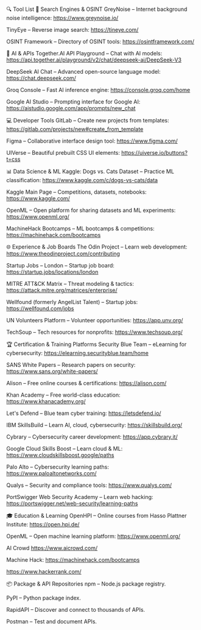 🔍 Tool List
🔎 Search Engines & OSINT
GreyNoise – Internet background noise intelligence: https://www.greynoise.io/

TinyEye – Reverse image search: https://tineye.com/

OSINT Framework – Directory of OSINT tools: https://osintframework.com/


🧠 AI & APIs
Together.AI API Playground – Chat with AI models: https://api.together.ai/playground/v2/chat/deepseek-ai/DeepSeek-V3

DeepSeek AI Chat – Advanced open-source language model: https://chat.deepseek.com/

Groq Console – Fast AI inference engine: https://console.groq.com/home

Google AI Studio – Prompting interface for Google AI: https://aistudio.google.com/app/prompts/new_chat


💻 Developer Tools
GitLab – Create new projects from templates: https://gitlab.com/projects/new#create_from_template

Figma – Collaborative interface design tool: https://www.figma.com/

UIVerse – Beautiful prebuilt CSS UI elements: https://uiverse.io/buttons?t=css


📊 Data Science & ML
Kaggle: Dogs vs. Cats Dataset – Practice ML classification: https://www.kaggle.com/c/dogs-vs-cats/data

Kaggle Main Page – Competitions, datasets, notebooks: https://www.kaggle.com/

OpenML – Open platform for sharing datasets and ML experiments: https://www.openml.org/

MachineHack Bootcamps – ML bootcamps & competitions: https://machinehack.com/bootcamps


🌐 Experience & Job Boards
The Odin Project – Learn web development: https://www.theodinproject.com/contributing

Startup Jobs – London – Startup job board: https://startup.jobs/locations/london

MITRE ATT&CK Matrix – Threat modeling & tactics: https://attack.mitre.org/matrices/enterprise/

Wellfound (formerly AngelList Talent) – Startup jobs: https://wellfound.com/jobs

UN Volunteers Platform – Volunteer opportunities: https://app.unv.org/

TechSoup – Tech resources for nonprofits: https://www.techsoup.org/


🏆 Certification & Training Platforms
Security Blue Team – eLearning for cybersecurity: https://elearning.securityblue.team/home

SANS White Papers – Research papers on security: https://www.sans.org/white-papers/

Alison – Free online courses & certifications: https://alison.com/

Khan Academy – Free world-class education: https://www.khanacademy.org/

Let's Defend – Blue team cyber training: https://letsdefend.io/

IBM SkillsBuild – Learn AI, cloud, cybersecurity: https://skillsbuild.org/

Cybrary – Cybersecurity career development: https://app.cybrary.it/

Google Cloud Skills Boost – Learn cloud & ML: https://www.cloudskillsboost.google/paths

Palo Alto – Cybersecurity learning paths: https://www.paloaltonetworks.com/

Qualys – Security and compliance tools: https://www.qualys.com/

PortSwigger Web Security Academy – Learn web hacking: https://portswigger.net/web-security/learning-paths



🎓 Education & Learning
OpenHPI – Online courses from Hasso Plattner Institute: https://open.hpi.de/

OpenML – Open machine learning platform: https://www.openml.org/

AI Crowd https://www.aicrowd.com/

Machine Hack: https://machinehack.com/bootcamps

https://www.hackerrank.com/



📦 Package & API Repositories
npm – Node.js package registry.

PyPI – Python package index.

RapidAPI – Discover and connect to thousands of APIs.

Postman – Test and document APIs.




 

  
    
